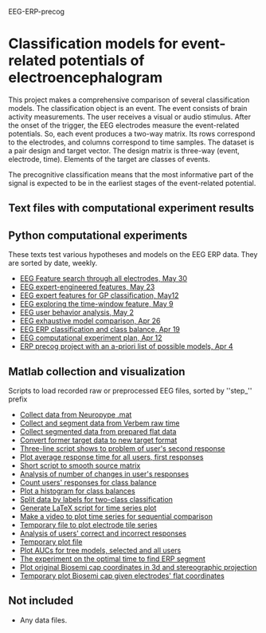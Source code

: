 EEG-ERP-precog
# Classification models for event-related potentials of electroencephalogram

This project makes a comprehensive comparison of several classification models. The classification object is an event. The event consists of brain activity measurements. The user receives a visual or audio stimulus. After the onset of the trigger, the EEG electrodes measure the event-related potentials. So, each event produces a two-way matrix. Its rows correspond to the electrodes, and columns correspond to time samples. The dataset is a pair design and target vector. The design matrix is three-way (event, electrode, time). Elements of the target are classes of events.

The precognitive classification means that the most informative part of the signal is expected to be in the earliest stages of the event-related potential.


## Text files with computational experiment results


## Python computational experiments
These texts test various hypotheses and models on the EEG ERP data. They are sorted by date, weekly.
- [EEG Feature search through all electrodes, May 30](text/EEG_Feature_search_through_all_electrodes_May30.pdf)
- [EEG expert-engineered features, May 23](text/EEG_expert-engineered_features_May23.pdf)
- [EEG expert features for GP classification, May12](text/EEG_expert_features_for_GP_classification_May12.pdf)
- [EEG exploring the time-window feature, May 9](text/EEG_exploring_the_time-window_feature_May9.pdf)
- [EEG user behavior analysis, May 2](text/EEG_user_behavior_analysis_May2.pdf)
- [EEG exhaustive model comparison, Apr 26](text/EEG_exhaustive_model_comparison_Apr26.pdf)
- [EEG ERP classification and class balance, Apr 19](text/EEG_ERP_class_balance_Apr19.pdf)
- [EEG computational experiment plan, Apr 12](EEG_computational_experiment_plan_Apr12.pdf)
- [ERP precog project with an a-priori list of possible models, Apr 4](text/EEG_project_research_a-proiri_plan_Apr4.pdf)

## Matlab collection and visualization
Scripts to load recorded raw or preprocessed  EEG files, sorted by ''step_'' prefix
- [Collect data from Neuropype .mat](matlab/step1_collect_from_neurop.m)
- [Collect and segment data from Verbem raw time](matlab/step1_collect_from_raw.m)
- [Collect segmented data from prepared flat data](matlab/step1_collect_from_umn.m)
- [Convert former target data to new target format](matlab/step1_convert_raw_to_neurop.m)
- [Three-line script shows to problem of user's second  response](matlab/step2_show_2nd_responses.m)
- [Plot average response time for all users, first responses](matlab/step2a_plot_time_to_response.m)
- [Short script to smooth source matrix](matlab/step2b_smooth_data.m)
- [Analysis of number of changes in user's responses](matlab/step2c_table_time_to_2nd_responses.m)
- [Count users' responses for class balance](matlab/step3_count_responces.m)
- [Plot a histogram for class balances](matlab/step3_histogram_to_classify.m)
- [Split data by labels for two-class classification](matlab/step3_split_to_classify.m)
- [Generate LaTeX script for time series plot](matlab/step4_LaTeX_8elec_2clas.m)
- [Make a video to plot time series for sequential comparison](matlab/step4_YouTube_8elec_2clas.m)
- [Temporary file to plot electrode tile series](matlab/step4a_plot_rec_elecs.m)
- [ Analysis of users' correct and incorrect responses](matlab/step4b_user_behaviour_analysis.m)
- [Temporary plot file](matlab/step4c_plot_smooth_raw_1elec.m)
- [Plot AUCs for tree models, selected and all users](matlab/step5a_plot_sorted_user_auc.m)
- [The experiment on the optimal time to find ERP segment ](matlab/step5b_plot_timesegment_auc.m)
- [Plot original Biosemi cap coordinates in 3d and stereographic projection](matlab/step6_plot_electrode_hat.m)
- [Temporary plot Biosemi cap given electrodes' flat coordinates](matlab/step6_plot_Biosemi_cap.m)

## Not included 
- Any data files.
